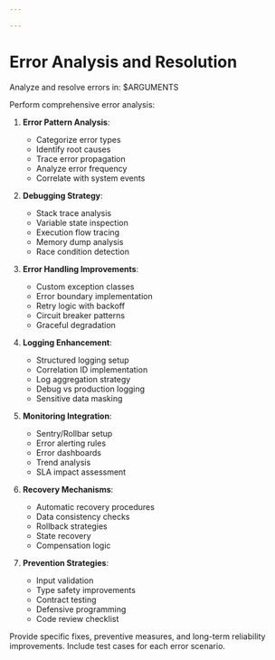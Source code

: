 ```yaml
---

---
```


# Error Analysis and Resolution

Analyze and resolve errors in: $ARGUMENTS

Perform comprehensive error analysis:

1. **Error Pattern Analysis**:
   - Categorize error types
   - Identify root causes
   - Trace error propagation
   - Analyze error frequency
   - Correlate with system events

2. **Debugging Strategy**:
   - Stack trace analysis
   - Variable state inspection
   - Execution flow tracing
   - Memory dump analysis
   - Race condition detection

3. **Error Handling Improvements**:
   - Custom exception classes
   - Error boundary implementation
   - Retry logic with backoff
   - Circuit breaker patterns
   - Graceful degradation

4. **Logging Enhancement**:
   - Structured logging setup
   - Correlation ID implementation
   - Log aggregation strategy
   - Debug vs production logging
   - Sensitive data masking

5. **Monitoring Integration**:
   - Sentry/Rollbar setup
   - Error alerting rules
   - Error dashboards
   - Trend analysis
   - SLA impact assessment

6. **Recovery Mechanisms**:
   - Automatic recovery procedures
   - Data consistency checks
   - Rollback strategies
   - State recovery
   - Compensation logic

7. **Prevention Strategies**:
   - Input validation
   - Type safety improvements
   - Contract testing
   - Defensive programming
   - Code review checklist

Provide specific fixes, preventive measures, and long-term reliability improvements. Include test cases for each error scenario.
